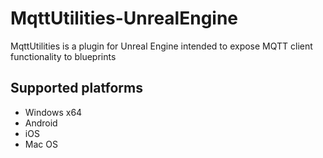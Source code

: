 # MqttUtilities-UnrealEngine
MqttUtilities is a plugin for Unreal Engine intended to expose MQTT client functionality to blueprints

## Supported platforms

* Windows x64
* Android
* iOS
* Mac OS
